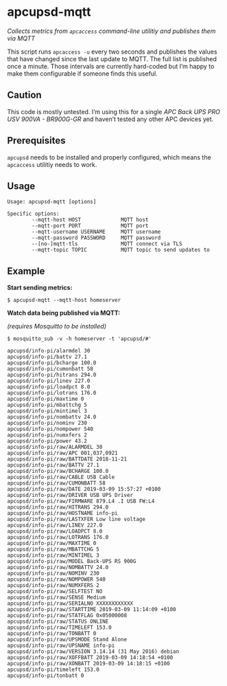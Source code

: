 # apcupsd-mqtt

*Collects metrics from `apcaccess` command-line utilitiy and publishes them via MQTT*

This script runs `apcaccess -u`  every two seconds and publishes the values that have changed since the last update to MQTT. The full list is published once a minute. Those intervals are currently hard-coded but I’m happy to make them configurable if someone finds this useful.

## Caution

This code is mostly untested. I’m using this for a single *APC Back UPS PRO USV 900VA - BR900G-GR* and haven’t tested any other APC devices yet.

## Prerequisites

`apcupsd` needs to be installed and properly configured, which means the `apcaccess` utilitiy needs to work.

## Usage

```
Usage: apcupsd-mqtt [options]

Specific options:
        --mqtt-host HOST             MQTT host
        --mqtt-port PORT             MQTT port
        --mqtt-username USERNAME     MQTT username
        --mqtt-password PASSWORD     MQTT password
        --[no-]mqtt-tls              MQTT connect via TLS
        --mqtt-topic TOPIC           MQTT topic to send updates to
```

## Example

**Start sending metrics:**

```
$ apcupsd-mqtt --mqtt-host homeserver
```

**Watch data being published via MQTT:**

_(requires Mosquitto to be installed)_

```
$ mosquitto_sub -v -h homeserver -t 'apcupsd/#'

apcupsd/info-pi/alarmdel 30
apcupsd/info-pi/battv 27.1
apcupsd/info-pi/bcharge 100.0
apcupsd/info-pi/cumonbatt 58
apcupsd/info-pi/hitrans 294.0
apcupsd/info-pi/linev 227.0
apcupsd/info-pi/loadpct 8.0
apcupsd/info-pi/lotrans 176.0
apcupsd/info-pi/maxtime 0
apcupsd/info-pi/mbattchg 5
apcupsd/info-pi/mintimel 3
apcupsd/info-pi/nombattv 24.0
apcupsd/info-pi/nominv 230
apcupsd/info-pi/nompower 540
apcupsd/info-pi/numxfers 2
apcupsd/info-pi/power 43.2
apcupsd/info-pi/raw/ALARMDEL 30
apcupsd/info-pi/raw/APC 001,037,0921
apcupsd/info-pi/raw/BATTDATE 2018-11-21
apcupsd/info-pi/raw/BATTV 27.1
apcupsd/info-pi/raw/BCHARGE 100.0
apcupsd/info-pi/raw/CABLE USB Cable
apcupsd/info-pi/raw/CUMONBATT 58
apcupsd/info-pi/raw/DATE 2019-03-09 15:57:27 +0100
apcupsd/info-pi/raw/DRIVER USB UPS Driver
apcupsd/info-pi/raw/FIRMWARE 879.L4 .I USB FW:L4
apcupsd/info-pi/raw/HITRANS 294.0
apcupsd/info-pi/raw/HOSTNAME info-pi
apcupsd/info-pi/raw/LASTXFER Low line voltage
apcupsd/info-pi/raw/LINEV 227.0
apcupsd/info-pi/raw/LOADPCT 8.0
apcupsd/info-pi/raw/LOTRANS 176.0
apcupsd/info-pi/raw/MAXTIME 0
apcupsd/info-pi/raw/MBATTCHG 5
apcupsd/info-pi/raw/MINTIMEL 3
apcupsd/info-pi/raw/MODEL Back-UPS RS 900G
apcupsd/info-pi/raw/NOMBATTV 24.0
apcupsd/info-pi/raw/NOMINV 230
apcupsd/info-pi/raw/NOMPOWER 540
apcupsd/info-pi/raw/NUMXFERS 2
apcupsd/info-pi/raw/SELFTEST NO
apcupsd/info-pi/raw/SENSE Medium
apcupsd/info-pi/raw/SERIALNO XXXXXXXXXXXX
apcupsd/info-pi/raw/STARTTIME 2019-03-09 11:14:09 +0100
apcupsd/info-pi/raw/STATFLAG 0x05000008
apcupsd/info-pi/raw/STATUS ONLINE
apcupsd/info-pi/raw/TIMELEFT 153.0
apcupsd/info-pi/raw/TONBATT 0
apcupsd/info-pi/raw/UPSMODE Stand Alone
apcupsd/info-pi/raw/UPSNAME info-pi
apcupsd/info-pi/raw/VERSION 3.14.14 (31 May 2016) debian
apcupsd/info-pi/raw/XOFFBATT 2019-03-09 14:18:54 +0100
apcupsd/info-pi/raw/XONBATT 2019-03-09 14:18:15 +0100
apcupsd/info-pi/timeleft 153.0
apcupsd/info-pi/tonbatt 0
```

